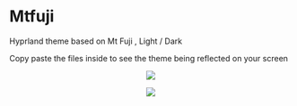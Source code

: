 # Mtfuji
Hyprland theme based on Mt Fuji , Light / Dark 

Copy paste the files inside to see the theme being reflected on your screen 

<p align="center">
<img src="https://github.com/paranoidbarbie/Mtfuji/blob/main/assets/mtfuji-day.png" style="max-height:500px"/>
</p>

<p align="center">
<img src="https://github.com/paranoidbarbie/Mtfuji/blob/main/assets/mtfuji-night.png" style="max-height:500px"/>
</p>

